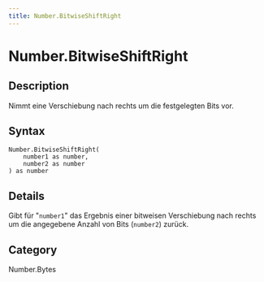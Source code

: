 ```yaml
---
title: Number.BitwiseShiftRight
---
```


# Number.BitwiseShiftRight


## Description

Nimmt eine Verschiebung nach rechts um die festgelegten Bits vor.


## Syntax

```powerquery
Number.BitwiseShiftRight(
    number1 as number,
    number2 as number
) as number
```


## Details

Gibt für "<code>number1</code>" das Ergebnis einer bitweisen Verschiebung nach rechts um die angegebene Anzahl von Bits (<code>number2</code>) zurück.



## Category
Number.Bytes
